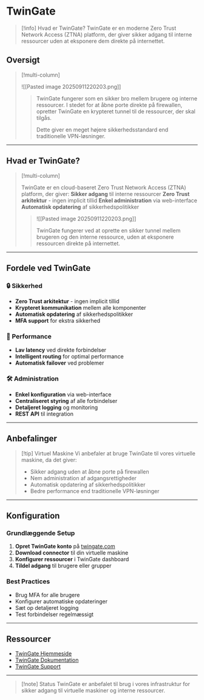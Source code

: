 # TwinGate

> [!info] Hvad er TwinGate?
> TwinGate er en moderne Zero Trust Network Access (ZTNA) platform, der giver sikker adgang til interne ressourcer uden at eksponere dem direkte på internettet.

## Oversigt

> [!multi-column]
> 
> ![[Pasted image 20250911220203.png]]
> 
> > TwinGate fungerer som en sikker bro mellem brugere og interne ressourcer. I stedet for at åbne porte direkte på firewallen, opretter TwinGate en krypteret tunnel til de ressourcer, der skal tilgås.
> > 
> > Dette giver en meget højere sikkerhedsstandard end traditionelle VPN-løsninger.

---

## Hvad er TwinGate?

> [!multi-column]
> 
> TwinGate er en cloud-baseret Zero Trust Network Access (ZTNA) platform, der giver:
> **Sikker adgang** til interne ressourcer
> **Zero Trust arkitektur** - ingen implicit tillid
> **Enkel administration** via web-interface
> **Automatisk opdatering** af sikkerhedspolitikker
> 
> > ![[Pasted image 20250911220203.png]]
> > 
> > TwinGate fungerer ved at oprette en sikker tunnel mellem brugeren og den interne ressource, uden at eksponere ressourcen direkte på internettet.

---

## Fordele ved TwinGate

### 🔒 Sikkerhed
- **Zero Trust arkitektur** - ingen implicit tillid
- **Krypteret kommunikation** mellem alle komponenter
- **Automatisk opdatering** af sikkerhedspolitikker
- **MFA support** for ekstra sikkerhed

### 🚀 Performance
- **Lav latency** ved direkte forbindelser
- **Intelligent routing** for optimal performance
- **Automatisk failover** ved problemer

### 🛠️ Administration
- **Enkel konfiguration** via web-interface
- **Centraliseret styring** af alle forbindelser
- **Detaljeret logging** og monitoring
- **REST API** til integration

---

## Anbefalinger

> [!tip] Virtuel Maskine
> Vi anbefaler at bruge TwinGate til vores virtuelle maskine, da det giver:
> 
> - Sikker adgang uden at åbne porte på firewallen
> - Nem administration af adgangsrettigheder
> - Automatisk opdatering af sikkerhedspolitikker
> - Bedre performance end traditionelle VPN-løsninger

---

## Konfiguration

### Grundlæggende Setup
1. **Opret TwinGate konto** på [twingate.com](https://www.twingate.com/)
2. **Download connector** til din virtuelle maskine
3. **Konfigurer ressourcer** i TwinGate dashboard
4. **Tildel adgang** til brugere eller grupper

### Best Practices
- Brug MFA for alle brugere
- Konfigurer automatiske opdateringer
- Sæt op detaljeret logging
- Test forbindelser regelmæssigt

---

## Ressourcer

- [TwinGate Hjemmeside](https://www.twingate.com/)
- [TwinGate Dokumentation](https://docs.twingate.com/)
- [TwinGate Support](https://support.twingate.com/)

---

> [!note] Status
> TwinGate er anbefalet til brug i vores infrastruktur for sikker adgang til virtuelle maskiner og interne ressourcer.